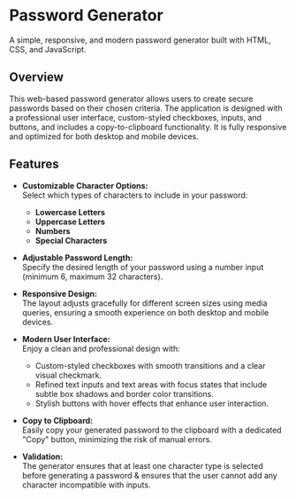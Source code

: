 # Password Generator

A simple, responsive, and modern password generator built with HTML, CSS, and JavaScript.

## Overview

This web-based password generator allows users to create secure passwords based on their chosen criteria. The application is designed with a professional user interface, custom-styled checkboxes, inputs, and buttons, and includes a copy-to-clipboard functionality. It is fully responsive and optimized for both desktop and mobile devices.

## Features

- **Customizable Character Options:**  
  Select which types of characters to include in your password:
  - **Lowercase Letters**
  - **Uppercase Letters**
  - **Numbers**
  - **Special Characters**

- **Adjustable Password Length:**  
  Specify the desired length of your password using a number input (minimum 6, maximum 32 characters).

- **Responsive Design:**  
  The layout adjusts gracefully for different screen sizes using media queries, ensuring a smooth experience on both desktop and mobile devices.

- **Modern User Interface:**  
  Enjoy a clean and professional design with:
  - Custom-styled checkboxes with smooth transitions and a clear visual checkmark.
  - Refined text inputs and text areas with focus states that include subtle box shadows and border color transitions.
  - Stylish buttons with hover effects that enhance user interaction.

- **Copy to Clipboard:**  
  Easily copy your generated password to the clipboard with a dedicated "Copy" button, minimizing the risk of manual errors.

- **Validation:**  
  The generator ensures that at least one character type is selected before generating a password & ensures that the user cannot add any character incompatible with inputs.

